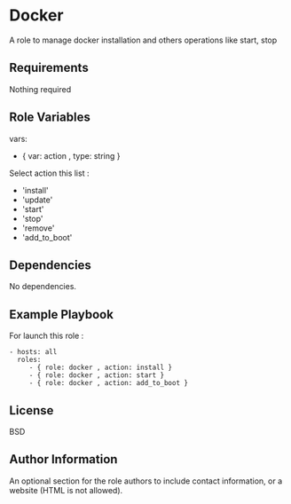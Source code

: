 Docker
=========

A role to manage docker installation and others operations like start, stop

Requirements
------------

Nothing required

Role Variables
--------------
vars:

  - { var: action , type: string }

Select action this list :
  - 'install'
  - 'update'
  - 'start'
  - 'stop'
  - 'remove'
  - 'add_to_boot'

Dependencies
------------

No dependencies.

Example Playbook
----------------

For launch this role :

    - hosts: all
      roles:
         - { role: docker , action: install }
         - { role: docker , action: start }
         - { role: docker , action: add_to_boot }

License
-------

BSD

Author Information
------------------

An optional section for the role authors to include contact information, or a website (HTML is not allowed).
